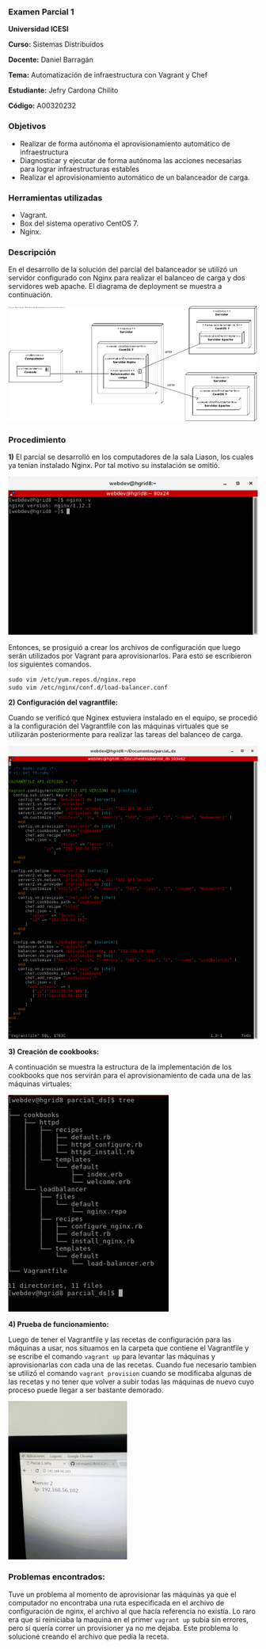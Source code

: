 ### Examen Parcial 1

**Universidad ICESI**  

**Curso:** Sistemas Distribuidos  

**Docente:** Daniel Barragán  

**Tema:** Automatización de infraestructura con Vagrant y Chef

**Estudiante:** Jefry Cardona Chilito

**Código:** A00320232

### Objetivos
* Realizar de forma autónoma el aprovisionamiento automático de infraestructura
* Diagnosticar y ejecutar de forma autónoma las acciones necesarias para lograr infraestructuras estables
* Realizar el aprovisionamiento automático de un balanceador de carga.

### Herramientas utilizadas
* Vagrant.
* Box del sistema operativo CentOS 7.
* Nginx.

### Descripción
En el desarrollo de la solución del parcial del balanceador se utilizó un servidor configurado con Nginx para realizar
el balanceo de carga y dos servidores web apache. El diagrama de deployment se muestra a continuación.

![0](imagenes/deployment.png)

### Procedimiento

**1)** El parcial se desarrolló en los computadores de la sala Liason, los cuales ya tenian instalado Nginx. Por tal motivo
su instalación se omitió.

![1](imagenes/nginxVersion.png)

Entonces, se prosiguió a crear los archivos de configuración que luego serán utilizados por Vagrant para aprovisionarlos. Para esto se escribieron los siguientes comandos.

```
sudo vim /etc/yum.repos.d/nginx.repo
sudo vim /etc/nginx/conf.d/load-balancer.conf
```

**2) Configuración del vagrantfile:**

Cuando se verificó que Nginex estuviera instalado en el equipo, se procedió a la configuración del Vagrantfile con las máquinas virtuales que se utilizarán posteriormente para realizar las tareas del balanceo de carga.

![2](imagenes/Vagrantfile.png)

**3) Creación de cookbooks:**

A continuación se muestra la estructura de la implementación de los cookbooks que nos servirán para el aprovisionamiento de cada
una de las máquinas virtuales:

![3](imagenes/tree.png)

**4) Prueba de funcionamiento:**

Luego de tener el Vagrantfile y las recetas de configuración para las máquinas a usar, nos situamos en la carpeta que contiene el Vagrantfile y se escribe el comando ```vagrant up``` para levantar las máquinas y aprovisionarlas con cada una de las recetas. Cuando fue necesario tambien se utilizó el comando ```vagrant provision``` cuando se modificaba algunas de las recetas y no tener que volver a subir todas las máquinas de nuevo cuyo proceso puede llegar a ser bastante demorado.

![animacion1](imagenes/funcionamiento.gif)

### Problemas encontrados:

Tuve un problema al momento de aprovisionar las máquinas ya que el computador no encontraba una ruta especificada en el archivo de configuración de nginx, el archivo al que hacía referencia no existía. Lo raro era que si reiniciaba la maquina en el primer ```vagrant up``` subia sin errores, pero si quería correr un provisioner ya no me dejaba. Este problema lo solucioné creando el archivo que pedía la receta.

